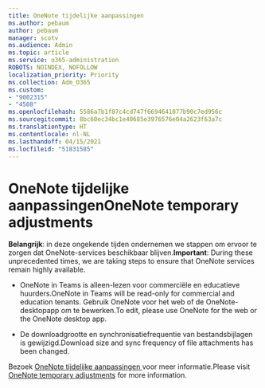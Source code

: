 ```yaml
---
title: OneNote tijdelijke aanpassingen
ms.author: pebaum
author: pebaum
manager: scotv
ms.audience: Admin
ms.topic: article
ms.service: o365-administration
ROBOTS: NOINDEX, NOFOLLOW
localization_priority: Priority
ms.collection: Adm_O365
ms.custom:
- "9002315"
- "4508"
ms.openlocfilehash: 5586a7b1f87c4cd747f6694641077b90c7ed956c
ms.sourcegitcommit: 8bc60ec34bc1e40685e3976576e04a2623f63a7c
ms.translationtype: HT
ms.contentlocale: nl-NL
ms.lasthandoff: 04/15/2021
ms.locfileid: "51831585"
---
```

# <a name="onenote-temporary-adjustments"></a><span data-ttu-id="62139-102">OneNote tijdelijke aanpassingen</span><span class="sxs-lookup"><span data-stu-id="62139-102">OneNote temporary adjustments</span></span>

<span data-ttu-id="62139-103">**Belangrijk**: in deze ongekende tijden ondernemen we stappen om ervoor te zorgen dat OneNote-services beschikbaar blijven.</span><span class="sxs-lookup"><span data-stu-id="62139-103">**Important**: During these unprecedented times, we are taking steps to ensure that OneNote services remain highly available.</span></span>

- <span data-ttu-id="62139-104">OneNote in Teams is alleen-lezen voor commerciële en educatieve huurders.</span><span class="sxs-lookup"><span data-stu-id="62139-104">OneNote in Teams will be read-only for commercial and education tenants.</span></span> <span data-ttu-id="62139-105">Gebruik OneNote voor het web of de OneNote-desktopapp om te bewerken.</span><span class="sxs-lookup"><span data-stu-id="62139-105">To edit, please use OneNote for the web or the OneNote desktop app.</span></span>

- <span data-ttu-id="62139-106">De downloadgrootte en synchronisatiefrequentie van bestandsbijlagen is gewijzigd.</span><span class="sxs-lookup"><span data-stu-id="62139-106">Download size and sync frequency of file attachments has been changed.</span></span>

<span data-ttu-id="62139-107">Bezoek [ OneNote tijdelijke aanpassingen ](https://techcommunity.microsoft.com/t5/onenote-service-updates/awareness-of-temporary-adjustments-in-microsoft-onenote/m-p/1248100) voor meer informatie.</span><span class="sxs-lookup"><span data-stu-id="62139-107">Please visit [OneNote temporary adjustments](https://techcommunity.microsoft.com/t5/onenote-service-updates/awareness-of-temporary-adjustments-in-microsoft-onenote/m-p/1248100) for more information.</span></span>
